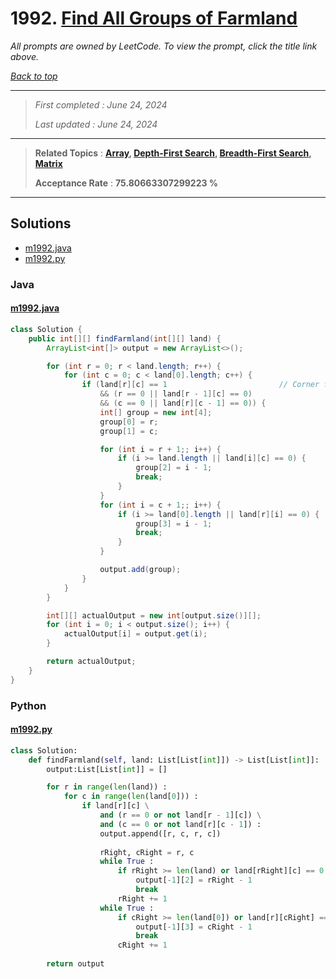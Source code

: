 # 1992. [Find All Groups of Farmland](<https://leetcode.com/problems/find-all-groups-of-farmland>)

*All prompts are owned by LeetCode. To view the prompt, click the title link above.*

*[Back to top](<../README.md>)*

------

> *First completed : June 24, 2024*
>
> *Last updated : June 24, 2024*

------

> **Related Topics** : **[Array](<by_topic/Array.md>), [Depth-First Search](<by_topic/Depth-First Search.md>), [Breadth-First Search](<by_topic/Breadth-First Search.md>), [Matrix](<by_topic/Matrix.md>)**
>
> **Acceptance Rate** : **75.80663307299223 %**

------

## Solutions

- [m1992.java](<../my-submissions/m1992.java>)
- [m1992.py](<../my-submissions/m1992.py>)
### Java
#### [m1992.java](<../my-submissions/m1992.java>)
```Java
class Solution {
    public int[][] findFarmland(int[][] land) {
        ArrayList<int[]> output = new ArrayList<>();

        for (int r = 0; r < land.length; r++) {
            for (int c = 0; c < land[0].length; c++) {
                if (land[r][c] == 1                         // Corner found
                    && (r == 0 || land[r - 1][c] == 0)
                    && (c == 0 || land[r][c - 1] == 0)) {
                    int[] group = new int[4];
                    group[0] = r;
                    group[1] = c;

                    for (int i = r + 1;; i++) {
                        if (i >= land.length || land[i][c] == 0) {
                            group[2] = i - 1;
                            break;
                        }
                    }
                    for (int i = c + 1;; i++) {
                        if (i >= land[0].length || land[r][i] == 0) {
                            group[3] = i - 1;
                            break;
                        }
                    }

                    output.add(group);
                }
            }
        }

        int[][] actualOutput = new int[output.size()][];
        for (int i = 0; i < output.size(); i++) {
            actualOutput[i] = output.get(i);
        }

        return actualOutput;
    }
}
```

### Python
#### [m1992.py](<../my-submissions/m1992.py>)
```Python
class Solution:
    def findFarmland(self, land: List[List[int]]) -> List[List[int]]:
        output:List[List[int]] = []

        for r in range(len(land)) :
            for c in range(len(land[0])) :
                if land[r][c] \
                    and (r == 0 or not land[r - 1][c]) \
                    and (c == 0 or not land[r][c - 1]) :
                    output.append([r, c, r, c])
                    
                    rRight, cRight = r, c
                    while True :
                        if rRight >= len(land) or land[rRight][c] == 0 :
                            output[-1][2] = rRight - 1
                            break
                        rRight += 1
                    while True :
                        if cRight >= len(land[0]) or land[r][cRight] == 0 :
                            output[-1][3] = cRight - 1
                            break
                        cRight += 1
        
        return output
```

